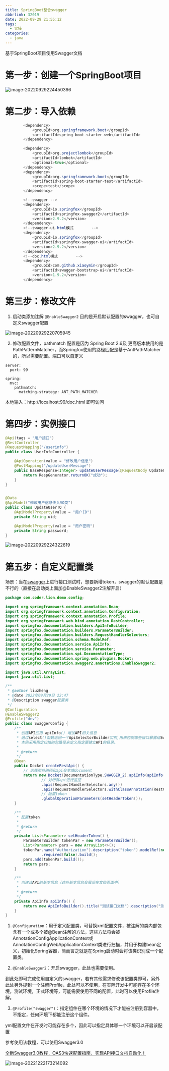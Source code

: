 ```yaml
---
title: SpringBoot整合swagger
abbrlink: 32019
date: 2022-09-29 21:55:12
tags:
  - 实操
categories:
  - java
---
```


基于SpringBoot项目使用Swagger文档

<!-- more-->

# 第一步：创建一个SpringBoot项目

![image-20220929224450396](http://lzcoder.cn/image-20220929224450396.png)

# 第二步：导入依赖

```java
        <dependency>
            <groupId>org.springframework.boot</groupId>
            <artifactId>spring-boot-starter-web</artifactId>
        </dependency>

        <dependency>
            <groupId>org.projectlombok</groupId>
            <artifactId>lombok</artifactId>
            <optional>true</optional>
        </dependency>
        <dependency>
            <groupId>org.springframework.boot</groupId>
            <artifactId>spring-boot-starter-test</artifactId>
            <scope>test</scope>
        </dependency>

        <!--swagger -->
        <dependency>
            <groupId>io.springfox</groupId>
            <artifactId>springfox-swagger2</artifactId>
            <version>2.9.2</version>
        </dependency>
        <!--swagger-ui.html模式        -->
        <dependency>
            <groupId>io.springfox</groupId>
            <artifactId>springfox-swagger-ui</artifactId>
            <version>2.9.2</version>
        </dependency>
        <!--doc.html模式        -->
        <dependency>
            <groupId>com.github.xiaoymin</groupId>
            <artifactId>swagger-bootstrap-ui</artifactId>
            <version>1.9.2</version>
        </dependency>
```

# 第三步：修改文件

1. 启动类添加注解  `@EnableSwagger2` 目的是开启默认配置的swagger，也可自定义swagger配置

![image-20220929220705945](http://lzcoder.cn/image-20220929220705945.png)

2. 修改配置文件，pathmatch 配置是因为 Spring Boot 2.6及 更高版本使用的是PathPatternMatcher，而Springfox使用的路径匹配是基于AntPathMatcher的，所以需要配置。端口可以自定义

```
server:
  port: 99

spring:
  mvc:
    pathmatch:
      matching-strategy: ANT_PATH_MATCHER
```

本地输入：http://localhost:99/doc.html 即可访问

# 第四步：实例接口

```java
@Api(tags = "用户接口")
@RestController
@RequestMapping("/userinfo")
public class UserInfoController {

    @ApiOperation(value = "修改用户信息")
    @PostMapping("/updateUserMessage")
    public BaseResponse<Integer> updateUserMessage(@RequestBody UpdateUserTO updateUserTO) {
        return RespGenerator.returnOK("成功");
    }
}


@Data
@ApiModel("修改用户信息传入VO类")
public class UpdateUserTO {
    @ApiModelProperty(value = "用户ID")
    private String uid;

    @ApiModelProperty(value = "用户密码")
    private String password;
}
```

![image-20220929224322619](http://lzcoder.cn/image-20220929224322619.png)

# 第五步：自定义配置类



场景：当在[swagger](https://so.csdn.net/so/search?q=swagger&spm=1001.2101.3001.7020)上进行接口测试时，想要新增token，swagger的默认配置是不行的（直接在启动类上面加@EnableSwagger2注解开启）



```java
package com.coder.lion.demo.config;

import org.springframework.context.annotation.Bean;
import org.springframework.context.annotation.Configuration;
import org.springframework.context.annotation.Profile;
import org.springframework.web.bind.annotation.RestController;
import springfox.documentation.builders.ApiInfoBuilder;
import springfox.documentation.builders.ParameterBuilder;
import springfox.documentation.builders.RequestHandlerSelectors;
import springfox.documentation.schema.ModelRef;
import springfox.documentation.service.ApiInfo;
import springfox.documentation.service.Parameter;
import springfox.documentation.spi.DocumentationType;
import springfox.documentation.spring.web.plugins.Docket;
import springfox.documentation.swagger2.annotations.EnableSwagger2;

import java.util.ArrayList;
import java.util.List;

/**
 * @author liuzheng
 * @date 2022年09月29日 22:47
 * @Description swagger配置类
 */
@Configuration
@EnableSwagger2
@Profile("dev")
public class SwaggerConfig {
    /**
     * 创建API应用 apiInfo() 增加API相关信息
     * 通过select()函数返回一个ApiSelectorBuilder实例,用来控制哪些接口暴露给Swagger来展现，
     * 本例采用指定扫描的包路径来定义指定要建立API的目录。
     *
     * @return
     */
    @Bean
    public Docket createRestApi() {
        // 选择那些路径和api会生成document
        return new Docket(DocumentationType.SWAGGER_2).apiInfo(apiInfo()).pathMapping("/").select()
                // 对所有api进行监控
                .apis(RequestHandlerSelectors.any())
                .apis(RequestHandlerSelectors.withClassAnnotation(RestController.class)).build()
                // 配置token
                .globalOperationParameters(setHeaderToken());
    }

    /**
     * 配置token
     *
     * @return
     */
    private List<Parameter> setHeaderToken() {
        ParameterBuilder tokenPar = new ParameterBuilder();
        List<Parameter> pars = new ArrayList<>();
        tokenPar.name("Authorization").description("token").modelRef(new ModelRef("string")).parameterType("header")
                .required(false).build();
        pars.add(tokenPar.build());
        return pars;
    }

    /**
     * 创建该API的基本信息（这些基本信息会展现在文档页面中）
     *
     * @return
     */
    private ApiInfo apiInfo() {
        return new ApiInfoBuilder().title("测试接口文档").description("测试接口文档").version("1.0").build();
    }
}

```



1. `@Configuration`：用于定义配置类，可替换xml配置文件，被注解的类内部包含有一个或多个被@Bean注解的方法，这些方法将会被AnnotationConfigApplicationContext或AnnotationConfigWebApplicationContext类进行扫描，并用于构建bean定义，初始化Spring容器，简而言之就是在Spring启动时会将该类识别成一个配置类。

2. `@EnableSwagger2`：开启swagger，此处也需要使用。

到此处即可完成使用自定义的swagger，若有其他需求修改该配置类即可，另外此处另外提到一个注解Profile，此处可以不使用，在实际开发中可能存在多个环境，测试环境，正式环境等，可能需要使用不同的配置，此时可以使用Profile注解。

3. `@Profile("swagger")`：指定组件在哪个环境的情况下才能被注册到容器中，不指定，任何环境下都能注册这个组件。

yml配置文件在开发时可能存在多个，因此可以指定具体哪一个环境可以开启该配置



参考使用该教程，可以使用Swagger3.0 

[全新Swagger3.0教程，OAS3快速配置指南，实现API接口文档自动化！](https://blog.csdn.net/m0_59562547/article/details/118933734)

![image-20221222173214092](http://lzcoder.cn/image-20221222173214092.png)
